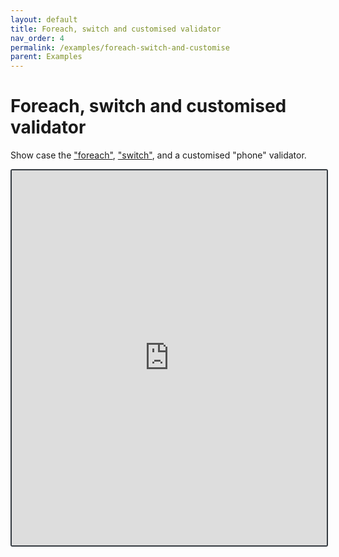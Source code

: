 ```yaml
---
layout: default
title: Foreach, switch and customised validator
nav_order: 4
permalink: /examples/foreach-switch-and-customise
parent: Examples
---
```


# Foreach, switch and customised validator

Show case the ["foreach"](../guide/foreach-transformer), ["switch"](../guide/switch-transformer), and a customised "phone" validator.

<iframe style="width: 100%; height: 600px; border: 2px solid #343a40; border-radius: 3px;" loading="lazy" src="https://gist.dumber.app/?gist=3e72d1e8a9af35bc490afa3ee9d69b3e&open=src%2Fsimple-form.js&open=src%2Fsimple-form.html"></iframe>
